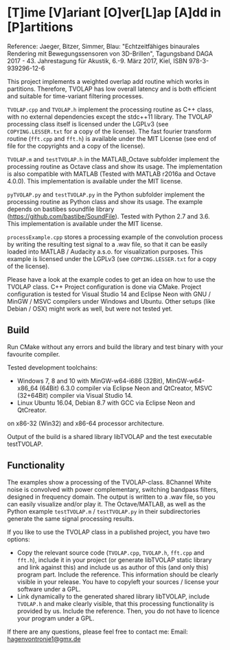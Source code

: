 [T]ime [V]ariant [O]ver[L]ap [A]dd in [P]artitions 
==============================

Reference: Jaeger, Bitzer, Simmer, Blau: "Echtzeitfähiges binaurales Rendering mit Bewegungssensoren von 3D-Brillen", Tagungsband DAGA 2017 - 43. Jahrestagung für Akustik, 6.-9. März 2017, Kiel, ISBN 978-3-939296-12-6


This project implements a weighted overlap add routine which works in partitions. Therefore, TVOLAP has low overall latency and is both efficient and suitable for time-variant filtering processes.


``TVOLAP.cpp`` and ``TVOLAP.h`` implement the processing routine as C++ class, with no external dependencies except the stdc++11 library. The TVOLAP processing class itself is licensed under the LGPLv3 (see ``COPYING.LESSER.txt`` for a copy of the license). The fast fourier transform routine (``fft.cpp`` and ``fft.h``) is available under the MIT License (see end of file for the copyrights and a copy of the license).

``TVOLAP.m`` and ``testTVOLAP.h`` in the MATLAB_Octave subfolder implement the processing routine as Octave class and show its usage. The implementation is also compatible with MATLAB (Tested with MATLAB r2016a and Octave 4.0.0). This implementation is available under the MIT license.

``pyTVOLAP.py`` and ``testTVOLAP.py`` in the Python subfolder implement the processing routine as Python class and show its usage. The example depends on bastibes soundfile library (https://github.com/bastibe/SoundFile). Tested with Python 2.7 and 3.6. This implementation is available under the MIT license.

``processExample.cpp`` stores a processing example of the convolution process by writing the resulting test signal to a .wav file, so that it can be easily loaded into MATLAB / Audacity a.s.o. for visualization purposes. This example is licensed under the LGPLv3 (see ``COPYING.LESSER.txt`` for a copy of the license).

Please have a look at the example codes to get an idea on how to use the TVOLAP class. C++ Project configuration is done via CMake. Project configuration is tested for Visual Studio 14 and Eclipse Neon with GNU / MinGW / MSVC compilers under Windows and Ubuntu. Other setups (like Debian / OSX) might work as well, but were not tested yet.


Build
-----

Run CMake without any errors and build the library and test binary with your favourite compiler.

Tested development toolchains:

- Windows 7, 8 and 10 with MinGW-w64-i686 (32Bit), MinGW-w64-x86_64 (64Bit) 6.3.0 compiler via Eclipse Neon and QtCreator, MSVC (32+64Bit) compiler via Visual Studio 14.
- Linux Ubuntu 16.04, Debian 8.7 with GCC via Eclipse Neon and QtCreator.

on x86-32 (Win32) and x86-64 processor architecture.

Output of the build is a shared library libTVOLAP and the test executable testTVOLAP.


Functionality
------------

The examples show a processing of the TVOLAP-class. 8Channel White noise is convolved with power complementary, switching bandpass filters, designed in frequency domain. The output is written to a .wav file, so you can easily visualize and/or play it. The Octave/MATLAB, as well as the Python example ``testTVOLAP.m`` / ``testTVOLAP.py`` in their subdirectories generate the same signal processing results.


If you like to use the TVOLAP class in a published project, you have two options: 

- Copy the relevant source code (``TVOLAP.cpp``, ``TVOLAP.h``, ``fft.cpp`` and ``fft.h``), include it in your project (or generate libTVOLAP static library and link against this) and include us as author of this (and only this) program part. Include the reference. This information should be clearly visible in your release. You have to copyleft your sources / license your software under a GPL.
- Link dynamically to the generated shared library libTVOLAP, include ``TVOLAP.h`` and make clearly visible, that this processing functionality is provided by us. Include the reference. Then, you do not have to licence your program under a GPL.

If there are any questions, please feel free to contact me: Email: hagenvontronje1@gmx.de
